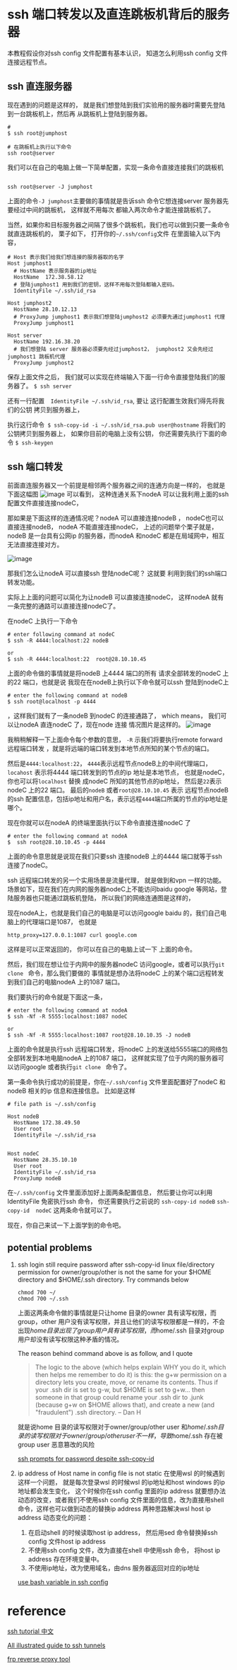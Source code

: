 # ssh 端口转发以及直连跳板机背后的服务器

本教程假设你对ssh config 文件配置有基本认识， 知道怎么利用ssh config 文件 连接远程节点。
## ssh 直连服务器

现在遇到的问题是这样的， 就是我们想登陆到我们实验用的服务器时需要先登陆到一台跳板机上，然后再
从跳板机上登陆到服务器。
```
# 
$ ssh root@jumphost 

# 在跳板机上执行以下命令
ssh root@server

```

我们可以在自己的电脑上做一下简单配置，实现一条命令直接连接我们的跳板机
```

ssh root@server -J jumphost

```
上面的命令```-J jumphost```主要做的事情就是告诉ssh 命令它想连接server 服务器先要经过中间的跳板机， 这样就不用每次
都输入两次命令才能连接跳板机了。

当然，如果你和目标服务器之间隔了很多个跳板机，我们也可以做到只要一条命令就直连跳板机的，
栗子如下，
打开你的```~/.ssh/config```文件
在里面输入以下内容，
```
# Host 表示我们给我们想连接的服务器取的名字
Host jumphost1 
  # HostName 表示服务器的ip地址
  HostName  172.38.58.12  
  # 登陆jumphost1 用到我们的密钥，这样不用每次登陆都输入密码。
  IdentityFile ~/.ssh/id_rsa

Host jumphost2
  HostName 28.10.12.13
  # ProxyJump jumphost1 表示我们想登陆jumphost2 必须要先通过jumphost1 代理
  ProxyJump jumphost1

Host server
  HostName 192.16.38.20
  # 我们想登陆 server 服务器必须要先经过jumphost2， jumphost2 又会先经过jumphost1 跳板机代理
  ProxyJump jumphost2
```

保存上面文件之后， 我们就可以实现在终端输入下面一行命令直接登陆我们的服务器了。
```$ ssh server```

还有一行配置```   IdentityFile ~/.ssh/id_rsa ```, 要让
这行配置生效我们得先将我们的公钥 拷贝到服务器上，
 
 执行这行命令``` $ ssh-copy-id -i ~/.ssh/id_rsa.pub user@hostname```
将我们的公钥拷贝到服务器上，
如果你目前的电脑上没有公钥， 你还需要先执行下面的命令
``` $ ssh-keygen  ```

## ssh 端口转发

前面直连服务器又一个前提是相邻两个服务器之间的连通方向是一样的， 也就是下面这幅图
![image](https://user-images.githubusercontent.com/26542149/162617599-75019d7c-d4f9-49c9-8b8e-2ac3d4b255ea.png)
可以看到， 这种连通关系下nodeA
可以让我利用上面的ssh 配置文件直接连接nodeC，

那如果是下面这样的连通情况呢？nodeA 可以直接连接nodeB
， nodeC也可以直接连接nodeB， nodeA 不能直接连接nodeC，
上述的问题举个栗子就是，nodeB 是一台具有公网ip 的服务器，而nodeA 和nodeC 都是在局域网中，相互无法直接连接对方。

![image](https://user-images.githubusercontent.com/26542149/162619574-57c8c173-19b1-4576-887e-a1b4b65742f5.png)

那我们怎么让nodeA 可以直接ssh 登陆nodeC呢？ 这就要
利用到我们的ssh端口转发功能。

实际上上面的问题可以简化为让nodeB 可以直接连接nodeC， 这样nodeA 就有一条完整的通路可以直接连接nodeC了。


在nodeC 上执行一下命令
```
# enter following command at nodeC
$ ssh -R 4444:localhost:22 nodeB

or 
$ ssh -R 4444:localhost:22  root@28.10.10.45

```
上面的命令做的事情就是将nodeB 上4444 端口的所有
请求全部转发的nodeC 上的22 端口，也就是说
我现在在nodeB上执行以下命令就可以ssh 登陆到nodeC上
```
# enter the following command at nodeB
$ ssh root@localhost -p 4444 
```
，这样我们就有了一条nodeB 到nodeC 的连接通路了， which means， 我们可以让nodeA 直连nodeC 了，现在node 连接
情况图片是这样的。
![image](https://user-images.githubusercontent.com/26542149/162620569-a18f0ab6-0ab6-4c11-b28e-cca9599a8caa.png)


我稍稍解释一下上面命令每个参数的意思， ```-R``` 示我们将要执行remote forward 远程端口转发
，就是将远端的端口转发到本地节点所知的某个节点的端口。

然后是```4444:localhost:22```， ```4444```表示远程节点nodeB上的中间代理端口，```locahost```
表示将4444 端口转发到的节点的ip 地址是本地节点， 也就是nodeC， 你也可以将```localhost``` 替换
成nodeC 所知的其他节点的ip地址， 然后是```22```表示 nodeC 上的22 端口。
最后的```nodeB``` 或者```root@28.10.10.45``` 表示 远程节点nodeB 的ssh 配置信息，包括ip地址和用户名，表示远程```4444```端口所属的节点的ip地址是哪个。


<!-- 现在遇到的问题是这样的， -->

现在你就可以在nodeA 的终端里面执行以下命令直接连接nodeC 了
```
# enter the following command at nodeA  
$  ssh root@28.10.10.45 -p 4444
```
上面的命令意思就是说现在我们只要ssh 连接nodeB 上的4444 端口就等于ssh 连接了nodeC。


ssh 远程端口转发的另一个实用场景是流量代理， 就是做到和vpn 一样的功能。
场景如下，现在我们在内网的服务器nodeC上不能访问baidu google 等网站，登陆服务器也只能通过跳板机登陆，
所以我们的网络连通图是这样的，


现在nodeA上，也就是我们自己的电脑是可以访问google baidu 的，我们自己电脑上的代理端口是1087， 也就是
```
http_proxy=127.0.0.1:1087 curl google.com
```
这样是可以正常返回的， 你可以在自己的电脑上试一下 上面的命令。

然后，我们现在想让位于内网中的服务器nodeC 访问google，或者可以执行```git clone ``` 命令，那么我们要做的
事情就是想办法将nodeC 上的某个端口远程转发到我们自己的电脑nodeA 上的1087 端口。

我们要执行的命令就是下面这一条，
```
# enter the following command at nodeA
$ ssh -Nf -R 5555:localhost:1087 nodeC 

or 
$ ssh -Nf -R 5555:localhost:1087 root@28.10.10.35 -J nodeB

```
上面的命令就是执行ssh 远程端口转发，将nodeC 上的发送给5555端口的网络包全部转发到本地电脑nodeA 上的1087
端口， 这样就实现了位于内网的服务器可以访问google 或者执行```git clone ``` 命令了。

第一条命令执行成功的前提是，你在```~/.ssh/config``` 文件里面配置好了nodeC 和nodeB 相关的ip 信息和连接信息。
比如是这样
```
# file path is ~/.ssh/config

Host nodeB
  HostName 172.38.49.50
  User root
  IdentityFile ~/.ssh/id_rsa


Host nodeC 
  HostName 28.35.10.10
  User root
  IdentityFile ~/.ssh/id_rsa
  ProxyJump nodeB

```
在```~/.ssh/config``` 文件里面添加好上面两条配置信息，
然后要让你可以利用IdentityFile 免密执行ssh 命令，
你还需要执行之前说的
```ssh-copy-id nodeB```
```ssh-copy-id  nodeC```
这两条命令就可以了。

现在，你自己来试一下上面学到的命令吧。


## potential problems 
1. ssh login still require password after ssh-copy-id
    linux file/directory permission for owner/group/other is not the same for your
    $HOME directory and $HOME/.ssh directory.
    Try commands below
    ```
    chmod 700 ~/
    chmod 700 ~/.ssh
    ```
    上面这两条命令做的事情就是只让home 目录的owner 具有读写权限，而group，other 用户没有读写权限，并且让他们的读写权限都是一样的，不会出现$home 目录出现了group 用户具有读写权限， 而$home/.ssh 目录对group 用户却没有读写权限这种矛盾的情况。 
    
    The reason behind command above is as follow, and I quote
    > The logic to the above (which helps explain WHY you do it, which then helps me remember to do it) is this: the g+w permission on a directory lets you create, move, or rename its contents. Thus if your .ssh dir is set to g-w, but $HOME is set to g+w... then someone in that group could rename your .ssh dir to .junk (because g+w on $HOME allows that), and create a new (and "fraudulent") .ssh directory. – Dan H
    
    就是说home 目录的读写权限对于owner/group/other user 和$home/.ssh 目录的读写权限对于owner/group/other user 不一样，导致$home/.ssh 存在被group user 恶意篡改的风险 

    [ssh prompts for password despite ssh-copy-id](https://unix.stackexchange.com/questions/4484/ssh-prompts-for-password-despite-ssh-copy-id)
    
2. ip address of Host name in config file is not static 
    在使用wsl 的时候遇到这样一个问题， 就是每次登录wsl 的时候wsl 的ip地址和host windows 的ip地址都会发生变化， 这个时候你在ssh config 里面的ip address 就要想办法动态的改变，或者我们不使用ssh config 文件里面的信息，改为直接用shell 命令，这样也可以做到动态的替换ip address
    两种思路解决wsl host ip address 动态变化的问题：
    
    1. 在启动shell 的时候读取host ip address， 然后用sed 命令替换掉ssh config 文件host ip address
    2. 不使用ssh config 文件，改为直接在shell 中使用ssh 命令， 将host ip address 存在环境变量中。
    3. 不使用ip地址，改为使用域名，由dns 服务器返回对应的ip地址

    [use bash variable in ssh config](https://stackoverflow.com/questions/32528735/using-bash-variable-in-ssh-config)

# reference
[ssh tutorial 中文](https://wangdoc.com/ssh/port-forwarding.html)

[All illustrated guide to ssh tunnels](https://solitum.net/posts/an-illustrated-guide-to-ssh-tunnels/)

[frp reverse proxy tool](https://github.com/fatedier/frp#example-usage)

